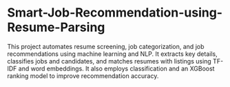 # Smart-Job-Recommendation-using-Resume-Parsing
This project automates resume screening, job categorization, and job recommendations using machine learning and NLP. It extracts key details, classifies jobs and candidates, and matches resumes with listings using TF-IDF and word embeddings. It also employs classification and an XGBoost ranking model to improve recommendation accuracy.
